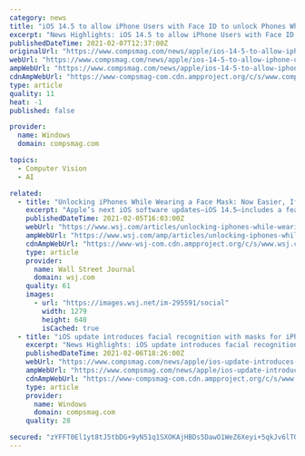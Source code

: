 ```yaml
---
category: news
title: "iOS 14.5 to allow iPhone Users with Face ID to unlock Phones While wearing “mask with Apple Watch"
excerpt: "News Highlights: iOS 14.5 to allow iPhone Users with Face ID to unlock Phones While wearing a mask with Apple Watch Apple makes it easier for users to"
publishedDateTime: 2021-02-07T12:37:00Z
originalUrl: "https://www.compsmag.com/news/apple/ios-14-5-to-allow-iphone-users-with-face-id-to-unlock-phones-while-wearing-mask-with-apple-watch/"
webUrl: "https://www.compsmag.com/news/apple/ios-14-5-to-allow-iphone-users-with-face-id-to-unlock-phones-while-wearing-mask-with-apple-watch/"
ampWebUrl: "https://www.compsmag.com/news/apple/ios-14-5-to-allow-iphone-users-with-face-id-to-unlock-phones-while-wearing-mask-with-apple-watch/amp/"
cdnAmpWebUrl: "https://www-compsmag-com.cdn.ampproject.org/c/s/www.compsmag.com/news/apple/ios-14-5-to-allow-iphone-users-with-face-id-to-unlock-phones-while-wearing-mask-with-apple-watch/amp/"
type: article
quality: 11
heat: -1
published: false

provider:
  name: Windows
  domain: compsmag.com

topics:
  - Computer Vision
  - AI

related:
  - title: "Unlocking iPhones While Wearing a Face Mask: Now Easier, If You Have iOS 14.5—and an Apple Watch"
    excerpt: "Apple’s next iOS software updates—iOS 14.5—includes a feature we have all been waiting for: the ability to unlock an iPhone with Face ID while wearing a mask. The catch? You need an Apple Watch."
    publishedDateTime: 2021-02-05T16:03:00Z
    webUrl: "https://www.wsj.com/articles/unlocking-iphones-while-wearing-a-face-mask-now-easier-if-you-have-ios-14-5and-an-apple-watch-11612540884"
    ampWebUrl: "https://www.wsj.com/amp/articles/unlocking-iphones-while-wearing-a-face-mask-now-easier-if-you-have-ios-14-5and-an-apple-watch-11612540884"
    cdnAmpWebUrl: "https://www-wsj-com.cdn.ampproject.org/c/s/www.wsj.com/amp/articles/unlocking-iphones-while-wearing-a-face-mask-now-easier-if-you-have-ios-14-5and-an-apple-watch-11612540884"
    type: article
    provider:
      name: Wall Street Journal
      domain: wsj.com
    quality: 61
    images:
      - url: "https://images.wsj.net/im-295591/social"
        width: 1279
        height: 640
        isCached: true
  - title: "iOS update introduces facial recognition with masks for iPhones, but only through Apple Watch"
    excerpt: "News Highlights: iOS update introduces facial recognition with masks for iPhones, but only through Apple Watch Apple released a new iOS developer beta"
    publishedDateTime: 2021-02-06T18:26:00Z
    webUrl: "https://www.compsmag.com/news/apple/ios-update-introduces-facial-recognition-with-masks-for-iphones-but-only-through-apple-watch/"
    ampWebUrl: "https://www.compsmag.com/news/apple/ios-update-introduces-facial-recognition-with-masks-for-iphones-but-only-through-apple-watch/amp/"
    cdnAmpWebUrl: "https://www-compsmag-com.cdn.ampproject.org/c/s/www.compsmag.com/news/apple/ios-update-introduces-facial-recognition-with-masks-for-iphones-but-only-through-apple-watch/amp/"
    type: article
    provider:
      name: Windows
      domain: compsmag.com
    quality: 28

secured: "zYFFT0El1yt8tJ5tbDG+9yN51q1SXOKAjHBDs5DawO1WeZ6Xeyi+5qkJv6lTQ2gJk4/U8fcWWv7Qs0+ce36RUgCueK5FS8t7XhYHVzTn1q4CyFOFQ38cYaPmfHECKWOKVg/NVG9LnbHW6uWVGEJ/UQ1FwbIn/W7WyOZhGo0Y3/MmgBtPDuunSUE/RkzlUf+08hmtSr5y6YylgV972iA9BVsWgTnX8rI97SF6p31zx3YEHy8yIli4vBGuzvunSxDnJ8+EL0AsyyNckmu/6OniaD1ktrC1gpYPyJZQRLidoFQaHAVZJ7RSqjpExwOtGyhBXa4FBRsEoNq29taDUcGuzngQATaA1t06rlgsz1AHlw4=;887l3hClSyTtNWsD/JBa+A=="
---
```


